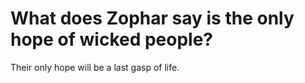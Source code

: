 # What does Zophar say is the only hope of wicked people?

Their only hope will be a last gasp of life.
